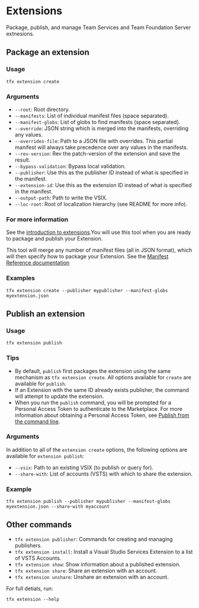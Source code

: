 # Extensions

Package, publish, and manage Team Services and Team Foundation Server extnesions.

## Package an extension

### Usage

`tfx extension create`

### Arguments

* `--root`: Root directory.
* `--manifests`: List of individual manifest files (space separated).
* `--manifest-globs`: List of globs to find manifests (space separated).
* `--override`: JSON string which is merged into the manifests, overriding any values.
* `--overrides-file`: Path to a JSON file with overrides. This partial manifest will always take precedence over any values in the manifests.
* `--rev-version`: Rev the patch-version of the extension and save the result.
* `--bypass-validation`: Bypass local validation.
* `--publisher`: Use this as the publisher ID instead of what is specified in the manifest.
* `--extension-id`: Use this as the extension ID instead of what is specified in the manifest.
* `--output-path`: Path to write the VSIX.
* `--loc-root`: Root of localization hierarchy (see README for more info).

### For more information

See the [introduction to extensions](https://www.visualstudio.com/docs/integrate/extensions/overview).You will use this tool when you are ready to package and publish your Extension.

This tool will merge any number of manifest files (all in JSON format), which will then specify how to package your Extension. See the [Manifest Reference documentation](https://www.visualstudio.com/en-us/integrate/extensions/develop/manifest)

### Examples

```
tfx extension create --publisher mypublisher --manifest-globs myextension.json
```

## Publish an extension

### Usage

```
tfx extension publish
```

### Tips

* By default, `publish` first packages the extension using the same mechanism as `tfx extension create`. All options available for `create` are available for `publish`.
* If an Extension with the same ID already exists publisher, the command will attempt to update the extension.
* When you run the `publish` command, you will be prompted for a Personal Access Token to authenticate to the Marketplace. For more information about obtaining a Personal Access Token, see [Publish from the command line](https://www.visualstudio.com/en-us/integrate/extensions/publish/command-line).


### Arguments

In addition to all of the `extension create` options, the following options are available for `extension publish`:

* `--vsix`: Path to an existing VSIX (to publish or query for).
* `--share-with`: List of accounts (VSTS) with which to share the extension.

### Example

```
tfx extension publish --publisher mypublisher --manifest-globs myextension.json --share-with myaccount
```

## Other commands

* `tfx extension publisher`: Commands for creating and managing publishers.
* `tfx extension install`: Install a Visual Studio Services Extension to a list of VSTS Accounts.
* `tfx extension show`: Show information about a published extension.
* `tfx extension share`: Share an extension with an account.
* `tfx extension unshare`: Unshare an extension with an account.

For full detials, run:

```
tfx extension --help
```


